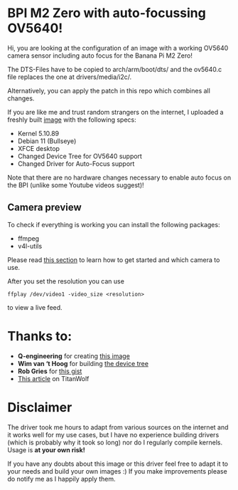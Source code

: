 # BPI M2 Zero with auto-focussing OV5640!
Hi, you are looking at the configuration of an image with a working OV5640 camera sensor including auto focus for the Banana Pi M2 Zero!

The DTS-Files have to be copied to arch/arm/boot/dts/ and the ov5640.c file replaces the one at drivers/media/i2c/.

Alternatively, you can apply the patch in this repo which combines all changes.

If you are like me and trust random strangers on the internet, I uploaded a freshly built [image](https://github.com/treim-de/bpim2z-ov5640/releases/tag/latest) with the following specs:
- Kernel 5.10.89
- Debian 11 (Bullseye)
- XFCE desktop
- Changed Device Tree for OV5640 support
- Changed Driver for Auto-Focus support

Note that there are no hardware changes necessary to enable auto focus on the BPI (unlike some Youtube videos suggest)!

## Camera preview
To check if everything is working you can install the following packages:
- ffmpeg
- v4l-utils

Please read [this section](https://github.com/Qengineering/BananaPi-M2-Zero-OV5640#ov5640) to learn how to get started and which camera to use.

After you set the resolution you can use
```
ffplay /dev/video1 -video_size <resolution>
```
to view a live feed.

# Thanks to:
- **Q-engineering** for creating [this image](https://github.com/Qengineering/BananaPi-M2-Zero-OV5640)
- **Wim van ‘t Hoog** for building [the device tree](https://wvthoog.nl/nanopi-ov5640-camera/) 
- **Rob Gries** for [this gist](https://gist.github.com/RobGries/b7beb724574f6da2ff660604980f6311)
- [This article](https://titanwolf.org/Network/Articles/Article?AID=ebcdfabe-a530-4192-af40-58a8eab0a8fa) on TitanWolf

# Disclaimer
The driver took me hours to adapt from various sources on the internet and it works well for my use cases, but I have no experience building drivers (which is probably why it took so long) nor do I regularly compile kernels. Usage is **at your own risk!**

If you have any doubts about this image or this driver feel free to adapt it to your needs and build your own images :) 
If you make improvements please do notify me as I happily apply them.
